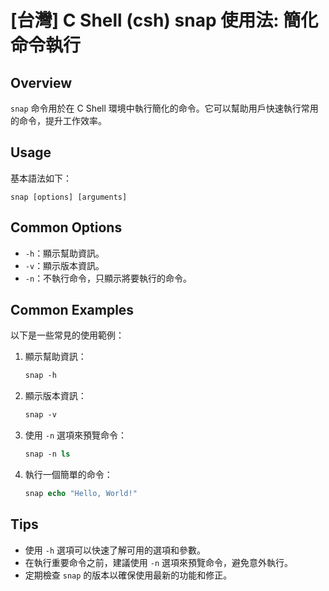 # [台灣] C Shell (csh) snap 使用法: 簡化命令執行

## Overview
`snap` 命令用於在 C Shell 環境中執行簡化的命令。它可以幫助用戶快速執行常用的命令，提升工作效率。

## Usage
基本語法如下：
```
snap [options] [arguments]
```

## Common Options
- `-h`：顯示幫助資訊。
- `-v`：顯示版本資訊。
- `-n`：不執行命令，只顯示將要執行的命令。

## Common Examples
以下是一些常見的使用範例：

1. 顯示幫助資訊：
   ```csh
   snap -h
   ```

2. 顯示版本資訊：
   ```csh
   snap -v
   ```

3. 使用 `-n` 選項來預覽命令：
   ```csh
   snap -n ls
   ```

4. 執行一個簡單的命令：
   ```csh
   snap echo "Hello, World!"
   ```

## Tips
- 使用 `-h` 選項可以快速了解可用的選項和參數。
- 在執行重要命令之前，建議使用 `-n` 選項來預覽命令，避免意外執行。
- 定期檢查 `snap` 的版本以確保使用最新的功能和修正。